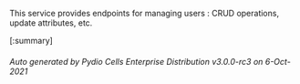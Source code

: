 






This service provides endpoints for managing users : CRUD operations, update attributes, etc.

[:summary]

###### Auto generated by Pydio Cells Enterprise Distribution v3.0.0-rc3 on 6-Oct-2021
